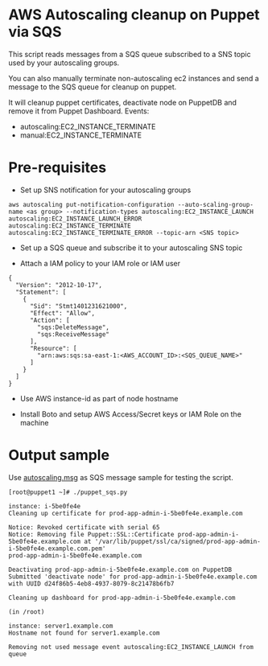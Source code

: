 # AWS Autoscaling cleanup on Puppet via SQS

This script reads messages from a SQS queue subscribed to a SNS topic used by your autoscaling groups.

You can also manually terminate non-autoscaling ec2 instances and send a message to the SQS queue for cleanup on puppet.

It will cleanup puppet certificates, deactivate node on PuppetDB and remove it from Puppet Dashboard.
Events:  
* autoscaling:EC2_INSTANCE_TERMINATE
* manual:EC2_INSTANCE_TERMINATE

# Pre-requisites

* Set up SNS notification for your autoscaling groups

```
aws autoscaling put-notification-configuration --auto-scaling-group-name <as group> --notification-types autoscaling:EC2_INSTANCE_LAUNCH autoscaling:EC2_INSTANCE_LAUNCH_ERROR autoscaling:EC2_INSTANCE_TERMINATE autoscaling:EC2_INSTANCE_TERMINATE_ERROR --topic-arn <SNS topic>
```

* Set up a SQS queue and subscribe it to your autoscaling SNS topic

* Attach a IAM policy to your IAM role or IAM user

```
{
  "Version": "2012-10-17",
  "Statement": [
    {
      "Sid": "Stmt1401231621000",
      "Effect": "Allow",
      "Action": [
        "sqs:DeleteMessage",
        "sqs:ReceiveMessage"
      ],
      "Resource": [
        "arn:aws:sqs:sa-east-1:<AWS_ACCOUNT_ID>:<SQS_QUEUE_NAME>"
      ]
    }
  ]
}
``` 

* Use AWS instance-id as part of node hostname

* Install Boto and setup AWS Access/Secret keys or IAM Role on the machine


# Output sample

Use [autoscaling.msg](autoscaling.msg) as SQS message sample for testing the script.

```
[root@puppet1 ~]# ./puppet_sqs.py

instance: i-5be0fe4e
Cleaning up certificate for prod-app-admin-i-5be0fe4e.example.com

Notice: Revoked certificate with serial 65
Notice: Removing file Puppet::SSL::Certificate prod-app-admin-i-5be0fe4e.example.com at '/var/lib/puppet/ssl/ca/signed/prod-app-admin-i-5be0fe4e.example.com.pem'
prod-app-admin-i-5be0fe4e.example.com

Deactivating prod-app-admin-i-5be0fe4e.example.com on PuppetDB
Submitted 'deactivate node' for prod-app-admin-i-5be0fe4e.example.com with UUID d24f86b5-4eb8-4937-8079-8c21478b6fb7

Cleaning up dashboard for prod-app-admin-i-5be0fe4e.example.com

(in /root)

instance: server1.example.com
Hostname not found for server1.example.com

Removing not used message event autoscaling:EC2_INSTANCE_LAUNCH from queue
```
